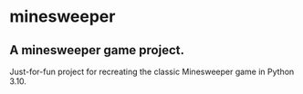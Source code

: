 # minesweeper
## A minesweeper game project.

Just-for-fun project for recreating the classic Minesweeper game in Python 3.10.

